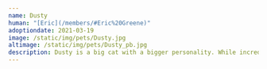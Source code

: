 ```yaml
---
name: Dusty
human: "[Eric](/members/#Eric%20Greene)"
adoptiondate: 2021-03-19
image: /static/img/pets/Dusty.jpg
altimage: /static/img/pets/Dusty_pb.jpg
description: Dusty is a big cat with a bigger personality. While incredibly shy at first, Dusty has become as competitive a cuddler as [Stella](/pets/#Stella) and found her loud meow.
---
```


